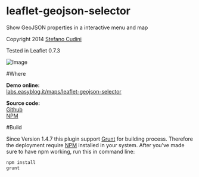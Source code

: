 # leaflet-geojson-selector
Show GeoJSON properties in a interactive menu and map

Copyright 2014 [Stefano Cudini](http://labs.easyblog.it/stefano-cudini/)

Tested in Leaflet 0.7.3

![Image](https://raw.githubusercontent.com/stefanocudini/leaflet-geojson-selector/master/images/leaflet-geojson-selector.jpg)

#Where

**Demo online:**  
[labs.easyblog.it/maps/leaflet-geojson-selector](http://labs.easyblog.it/maps/leaflet-geojson-selector/)

**Source code:**  
[Github](https://github.com/stefanocudini/leaflet-geojson-selector)  
[NPM](https://npmjs.org/package/leaflet-geojson-selector)

#Build

Since Version 1.4.7 this plugin support [Grunt](http://gruntjs.com/) for building process.
Therefore the deployment require [NPM](https://npmjs.org/) installed in your system.
After you've made sure to have npm working, run this in command line:
```bash
npm install
grunt
```
